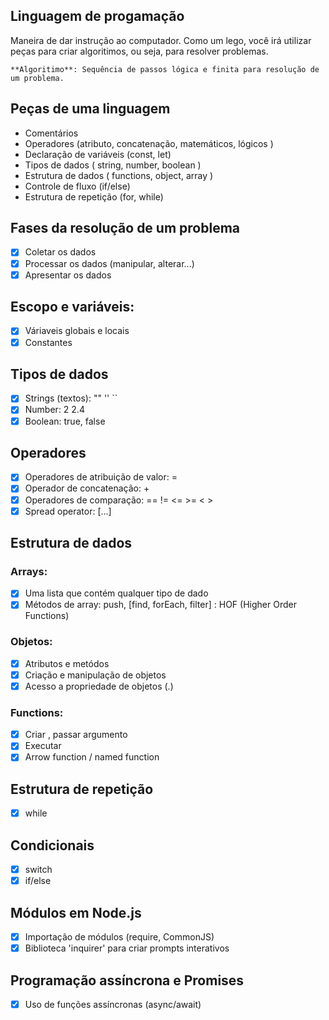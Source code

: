 ## Linguagem de progamação

Maneira de dar instrução ao computador.
Como um lego, você irá utilizar peças para criar algoritimos, ou seja, para resolver problemas.

    **Algoritimo**: Sequência de passos lógica e finita para resolução de um problema.

## Peças de uma linguagem

- Comentários
- Operadores (atributo, concatenação, matemáticos, lógicos )
- Declaração de variáveis (const, let)
- Tipos de dados ( string, number, boolean )
- Estrutura de dados ( functions, object, array )
- Controle de fluxo (if/else)
- Estrutura de repetição (for, while)

## Fases da resolução de um problema

- [x] Coletar os dados
- [x] Processar os dados (manipular, alterar...)
- [x] Apresentar os dados

## Escopo e variáveis:

- [x] Váriaveis globais e locais
- [x] Constantes

## Tipos de dados 

- [x] Strings (textos): "" '' ``
- [x] Number: 2 2.4
- [x] Boolean: true, false

## Operadores

- [x] Operadores de atribuição de valor: =
- [x] Operador de concatenação: +
- [x] Operadores de comparação: == != <= >= < >
- [x] Spread operator: [...]

## Estrutura de dados 

### Arrays: 

- [x] Uma lista que contém qualquer tipo de dado
- [x] Métodos de array: push, [find, forEach, filter] : HOF (Higher Order Functions)

### Objetos:

- [x] Atributos e metódos 
- [x] Criação e manipulação de objetos
- [x] Acesso a propriedade de objetos (.)

### Functions: 

- [x] Criar , passar argumento
- [x] Executar
- [x] Arrow function / named function 

## Estrutura de repetição

-[x] while

## Condicionais

- [x] switch
- [x] if/else

## Módulos em Node.js

- [x] Importação de módulos (require, CommonJS)
- [x] Biblioteca 'inquirer' para criar prompts interativos

## Programação assíncrona e Promises

- [x] Uso de funções assíncronas (async/await)




